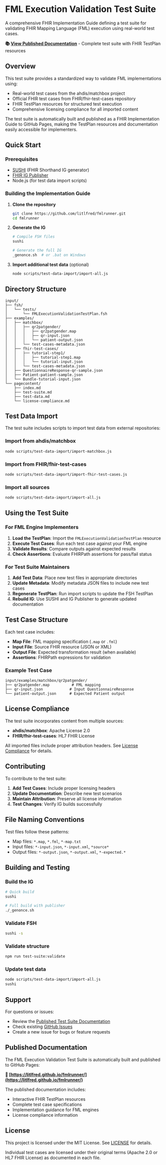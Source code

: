 # FML Execution Validation Test Suite

A comprehensive FHIR Implementation Guide defining a test suite for validating FHIR Mapping Language (FML) execution using real-world test cases.

**📚 [View Published Documentation](https://litlfred.github.io/fmlrunner/)** - Complete test suite with FHIR TestPlan resources

## Overview

This test suite provides a standardized way to validate FML implementations using:
- Real-world test cases from the ahdis/matchbox project
- Official FHIR test cases from FHIR/fhir-test-cases repository
- FHIR TestPlan resources for structured test execution
- Comprehensive licensing compliance for all imported content

The test suite is automatically built and published as a FHIR Implementation Guide to GitHub Pages, making the TestPlan resources and documentation easily accessible for implementers.

## Quick Start

### Prerequisites

- [SUSHI](https://fshschool.org/docs/sushi/) (FHIR Shorthand IG generator)
- [FHIR IG Publisher](https://confluence.hl7.org/display/FHIR/IG+Publisher+Documentation)
- Node.js (for test data import scripts)

### Building the Implementation Guide

1. **Clone the repository**
   ```bash
   git clone https://github.com/litlfred/fmlrunner.git
   cd fmlrunner
   ```

2. **Generate the IG**
   ```bash
   # Compile FSH files
   sushi
   
   # Generate the full IG
   _genonce.sh  # or .bat on Windows
   ```

3. **Import additional test data** (optional)
   ```bash
   node scripts/test-data-import/import-all.js
   ```

## Directory Structure

```
input/
├── fsh/
│   └── tests/
│       └── FMLExecutionValidationTestPlan.fsh
├── examples/
│   ├── matchbox/
│   │   ├── qr2patgender/
│   │   │   ├── qr2patgender.map
│   │   │   ├── qr-input.json
│   │   │   └── patient-output.json
│   │   └── test-cases-metadata.json
│   ├── fhir-test-cases/
│   │   ├── tutorial-step1/
│   │   │   ├── tutorial-step1.map
│   │   │   └── tutorial-input.json
│   │   └── test-cases-metadata.json
│   ├── QuestionnaireResponse-qr-sample.json
│   ├── Patient-patient-sample.json
│   └── Bundle-tutorial-input.json
└── pagecontent/
    ├── index.md
    ├── test-suite.md
    ├── test-data.md
    └── license-compliance.md
```

## Test Data Import

The test suite includes scripts to import test data from external repositories:

### Import from ahdis/matchbox
```bash
node scripts/test-data-import/import-matchbox.js
```

### Import from FHIR/fhir-test-cases
```bash
node scripts/test-data-import/import-fhir-test-cases.js
```

### Import all sources
```bash
node scripts/test-data-import/import-all.js
```

## Using the Test Suite

### For FML Engine Implementers

1. **Load the TestPlan**: Import the `FMLExecutionValidationTestPlan` resource
2. **Execute Test Cases**: Run each test case against your FML engine
3. **Validate Results**: Compare outputs against expected results
4. **Check Assertions**: Evaluate FHIRPath assertions for pass/fail status

### For Test Suite Maintainers

1. **Add Test Data**: Place new test files in appropriate directories
2. **Update Metadata**: Modify metadata JSON files to include new test cases
3. **Regenerate TestPlan**: Run import scripts to update the FSH TestPlan
4. **Rebuild IG**: Use SUSHI and IG Publisher to generate updated documentation

## Test Case Structure

Each test case includes:

- **Map File**: FML mapping specification (`.map` or `.fml`)
- **Input File**: Source FHIR resource (JSON or XML)
- **Output File**: Expected transformation result (when available)
- **Assertions**: FHIRPath expressions for validation

### Example Test Case

```
input/examples/matchbox/qr2patgender/
├── qr2patgender.map          # FML mapping
├── qr-input.json            # Input QuestionnaireResponse
└── patient-output.json      # Expected Patient output
```

## License Compliance

The test suite incorporates content from multiple sources:

- **ahdis/matchbox**: Apache License 2.0
- **FHIR/fhir-test-cases**: HL7 FHIR License

All imported files include proper attribution headers. See [License Compliance](input/pagecontent/license-compliance.md) for details.

## Contributing

To contribute to the test suite:

1. **Add Test Cases**: Include proper licensing headers
2. **Update Documentation**: Describe new test scenarios
3. **Maintain Attribution**: Preserve all license information
4. **Test Changes**: Verify IG builds successfully

## File Naming Conventions

Test files follow these patterns:
- Map files: `*.map`, `*.fml`, `*-map.txt`
- Input files: `*-input.json`, `*-input.xml`, `*source*`
- Output files: `*-output.json`, `*-output.xml`, `*-expected.*`

## Building and Testing

### Build the IG
```bash
# Quick build
sushi

# Full build with publisher
./_genonce.sh
```

### Validate FSH
```bash
sushi -s
```

### Validate structure
```bash
npm run test-suite:validate
```

### Update test data
```bash
node scripts/test-data-import/import-all.js
sushi
```

## Support

For questions or issues:
- Review the [Published Test Suite Documentation](https://litlfred.github.io/fmlrunner/) 
- Check existing [GitHub Issues](https://github.com/litlfred/fmlrunner/issues)
- Create a new issue for bugs or feature requests

## Published Documentation

The FML Execution Validation Test Suite is automatically built and published to GitHub Pages:

**🔗 [https://litlfred.github.io/fmlrunner/](https://litlfred.github.io/fmlrunner/)**

The published documentation includes:
- Interactive FHIR TestPlan resources
- Complete test case specifications
- Implementation guidance for FML engines
- License compliance information

## License

This project is licensed under the MIT License. See [LICENSE](LICENSE) for details.

Individual test cases are licensed under their original terms (Apache 2.0 or HL7 FHIR License) as documented in each file.